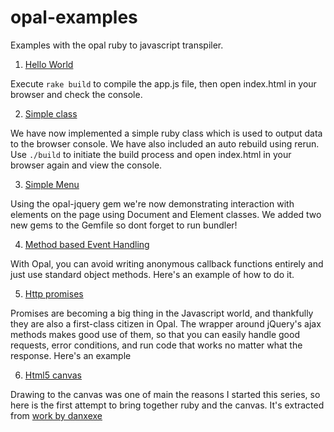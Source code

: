 # opal-examples
Examples with the opal ruby to javascript transpiler.

1. [Hello World](../../tree/1-hello-world-console)

  Execute `rake build` to compile the app.js file, then open index.html in your browser and check the console.

2. [Simple class](../../tree/2-simple-class)

  We have now implemented a simple ruby class which is used to output data to the browser console. We have also included an auto rebuild using rerun. Use `./build` to initiate the build process and open index.html in your browser again and view the console.

3. [Simple Menu](../../tree/3-simple-menu)

  Using the opal-jquery gem we're now demonstrating interaction with elements on the page using Document and Element classes. We added two new gems to the Gemfile so dont forget to run bundler!

4. [Method based Event Handling](../../tree/4-method-based-event-handling)

  With Opal, you can avoid writing anonymous callback functions entirely and just use standard object methods. Here's an example of how to do it.

5. [Http promises](../../tree/5-http-promises)

  Promises are becoming a big thing in the Javascript world, and thankfully they are also a first-class citizen in Opal. The wrapper around jQuery's ajax methods makes good use of them, so that you can easily handle good requests, error conditions, and run code that works no matter what the response. Here's an example

6. [Html5 canvas](../../tree/6-html5-canvas)

  Drawing to the canvas was one of main the reasons I started this series, so here is the first attempt to bring together ruby and the canvas. It's extracted from [work by danxexe](https://github.com/danxexe/opal-canvas-demo)
  
